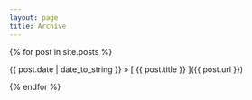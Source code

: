 ```yaml
---
layout: page
title: Archive
---
```


{% for post in site.posts %}

{{ post.date | date_to_string }} &raquo; [ {{ post.title }} ]({{ post.url }})

{% endfor %}
